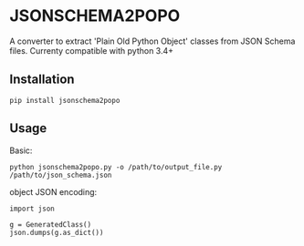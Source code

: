 # JSONSCHEMA2POPO

A converter to extract 'Plain Old Python Object' classes from JSON Schema files.
Currenty compatible with python 3.4+

## Installation

    pip install jsonschema2popo

## Usage

Basic:

    python jsonschema2popo.py -o /path/to/output_file.py /path/to/json_schema.json
    
object JSON encoding:

    import json
    
    g = GeneratedClass()
    json.dumps(g.as_dict())

